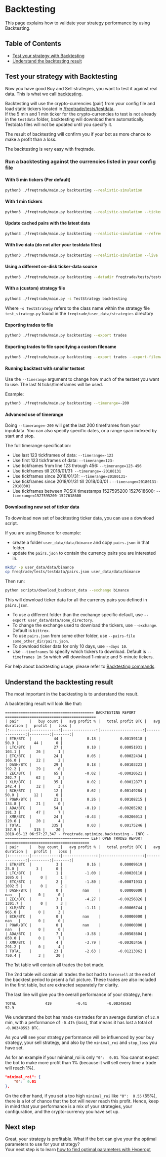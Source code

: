 # Backtesting

This page explains how to validate your strategy performance by using 
Backtesting.

## Table of Contents

- [Test your strategy with Backtesting](#test-your-strategy-with-backtesting)
- [Understand the backtesting result](#understand-the-backtesting-result)

## Test your strategy with Backtesting

Now you have good Buy and Sell strategies, you want to test it against
real data. This is what we call 
[backtesting](https://en.wikipedia.org/wiki/Backtesting).

Backtesting will use the crypto-currencies (pair) from your config file
and load static tickers located in 
[/freqtrade/tests/testdata](https://github.com/freqtrade/freqtrade/tree/develop/freqtrade/tests/testdata).  
If the 5 min and 1 min ticker for the crypto-currencies to test is not 
already in the `testdata` folder, backtesting will download them 
automatically. Testdata files will not be updated until you specify it.

The result of backtesting will confirm you if your bot as more chance to make a profit than a loss.

The backtesting is very easy with freqtrade.

### Run a backtesting against the currencies listed in your config file
#### With 5 min tickers (Per default)

```bash
python3 ./freqtrade/main.py backtesting --realistic-simulation
```

#### With 1 min tickers

```bash
python3 ./freqtrade/main.py backtesting --realistic-simulation --ticker-interval 1m
```

#### Update cached pairs with the latest data

```bash
python3 ./freqtrade/main.py backtesting --realistic-simulation --refresh-pairs-cached
```

#### With live data (do not alter your testdata files)

```bash
python3 ./freqtrade/main.py backtesting --realistic-simulation --live
```

#### Using a different on-disk ticker-data source

```bash
python3 ./freqtrade/main.py backtesting --datadir freqtrade/tests/testdata-20180101
```

#### With a (custom) strategy file

```bash
python3 ./freqtrade/main.py -s TestStrategy backtesting
```

Where `-s TestStrategy` refers to the class name within the strategy file `test_strategy.py` found in the `freqtrade/user_data/strategies` directory

#### Exporting trades to file

```bash
python3 ./freqtrade/main.py backtesting --export trades
```

#### Exporting trades to file specifying a custom filename

```bash
python3 ./freqtrade/main.py backtesting --export trades --export-filename=backtest_teststrategy.json
```

#### Running backtest with smaller testset

Use the `--timerange` argument to change how much of the testset
you want to use. The last N ticks/timeframes will be used.

Example:

```bash
python3 ./freqtrade/main.py backtesting --timerange=-200
```

#### Advanced use of timerange

Doing `--timerange=-200` will get the last 200 timeframes
from your inputdata. You can also specify specific dates,
or a range span indexed by start and stop.

The full timerange specification:

- Use last 123 tickframes of data: `--timerange=-123`
- Use first 123 tickframes of data: `--timerange=123-`
- Use tickframes from line 123 through 456: `--timerange=123-456`
- Use tickframes till 2018/01/31: `--timerange=-20180131`
- Use tickframes since 2018/01/31: `--timerange=20180131-`
- Use tickframes since 2018/01/31 till 2018/03/01 : `--timerange=20180131-20180301`
- Use tickframes between POSIX timestamps 1527595200 1527618600:
                                                `--timerange=1527595200-1527618600`

#### Downloading new set of ticker data

To download new set of backtesting ticker data, you can use a download script.

If you are using Binance for example:

- create a folder `user_data/data/binance` and copy `pairs.json` in that folder.
- update the `pairs.json` to contain the currency pairs you are interested in.

```bash
mkdir -p user_data/data/binance
cp freqtrade/tests/testdata/pairs.json user_data/data/binance
```

Then run:

```bash
python scripts/download_backtest_data --exchange binance
```

This will download ticker data for all the currency pairs you defined in `pairs.json`.

- To use a different folder than the exchange specific default, use `--export user_data/data/some_directory`.
- To change the exchange used to download the tickers, use `--exchange`. Default is `bittrex`.
- To use `pairs.json` from some other folder, use `--pairs-file some_other_dir/pairs.json`.
- To download ticker data for only 10 days, use `--days 10`.
- Use `--timeframes` to specify which tickers to download. Default is `--timeframes 1m 5m` which will download 1-minute and 5-minute tickers.

For help about backtesting usage, please refer to [Backtesting commands](#backtesting-commands).

## Understand the backtesting result

The most important in the backtesting is to understand the result.

A backtesting result will look like that:

```
======================================== BACKTESTING REPORT =========================================
| pair     |   buy count |   avg profit % |   total profit BTC |   avg duration |   profit |   loss |
|:---------|------------:|---------------:|-------------------:|---------------:|---------:|-------:|
| ETH/BTC  |          44 |           0.18 |         0.00159118 |           50.9 |       44 |      0 |
| LTC/BTC  |          27 |           0.10 |         0.00051931 |          103.1 |       26 |      1 |
| ETC/BTC  |          24 |           0.05 |         0.00022434 |          166.0 |       22 |      2 |
| DASH/BTC |          29 |           0.18 |         0.00103223 |          192.2 |       29 |      0 |
| ZEC/BTC  |          65 |          -0.02 |        -0.00020621 |          202.7 |       62 |      3 |
| XLM/BTC  |          35 |           0.02 |         0.00012877 |          242.4 |       32 |      3 |
| BCH/BTC  |          12 |           0.62 |         0.00149284 |           50.0 |       12 |      0 |
| POWR/BTC |          21 |           0.26 |         0.00108215 |          134.8 |       21 |      0 |
| ADA/BTC  |          54 |          -0.19 |        -0.00205202 |          191.3 |       47 |      7 |
| XMR/BTC  |          24 |          -0.43 |        -0.00206013 |          120.6 |       20 |      4 |
| TOTAL    |         335 |           0.03 |         0.00175246 |          157.9 |      315 |     20 |
2018-06-13 06:57:27,347 - freqtrade.optimize.backtesting - INFO -
====================================== LEFT OPEN TRADES REPORT ======================================
| pair     |   buy count |   avg profit % |   total profit BTC |   avg duration |   profit |   loss |
|:---------|------------:|---------------:|-------------------:|---------------:|---------:|-------:|
| ETH/BTC  |           3 |           0.16 |         0.00009619 |           25.0 |        3 |      0 |
| LTC/BTC  |           1 |          -1.00 |        -0.00020118 |         1085.0 |        0 |      1 |
| ETC/BTC  |           2 |          -1.80 |        -0.00071933 |         1092.5 |        0 |      2 |
| DASH/BTC |           0 |         nan    |         0.00000000 |          nan   |        0 |      0 |
| ZEC/BTC  |           3 |          -4.27 |        -0.00256826 |         1301.7 |        0 |      3 |
| XLM/BTC  |           3 |          -1.11 |        -0.00066744 |          965.0 |        0 |      3 |
| BCH/BTC  |           0 |         nan    |         0.00000000 |          nan   |        0 |      0 |
| POWR/BTC |           0 |         nan    |         0.00000000 |          nan   |        0 |      0 |
| ADA/BTC  |           7 |          -3.58 |        -0.00503604 |          850.0 |        0 |      7 |
| XMR/BTC  |           4 |          -3.79 |        -0.00303456 |          291.2 |        0 |      4 |
| TOTAL    |          23 |          -2.63 |        -0.01213062 |          750.4 |        3 |     20 |

```

The 1st table will contain all trades the bot made.

The 2nd table will contain all trades the bot had to `forcesell` at the end of the backtest period to prsent a full picture.
These trades are also included in the first table, but are extracted separately for clarity.

The last line will give you the overall performance of your strategy,
here:

```
TOTAL             419           -0.41         -0.00348593            52.9
```

We understand the bot has made `419` trades for an average duration of
`52.9` min, with a performance of `-0.41%` (loss), that means it has 
lost a total of `-0.00348593 BTC`.
 
As you will see your strategy performance will be influenced by your buy 
strategy, your sell strategy, and also by the `minimal_roi` and 
`stop_loss` you have set. 

As for an example if your minimal_roi is only `"0":  0.01`. You cannot
expect the bot to make more profit than 1% (because it will sell every 
time a trade will reach 1%).

```json
"minimal_roi": {
    "0":  0.01
},
```

On the other hand, if you set a too high `minimal_roi` like `"0":  0.55`
(55%), there is a lot of chance that the bot will never reach this 
profit. Hence, keep in mind that your performance is a mix of your 
strategies, your configuration, and the crypto-currency you have set up.

## Next step

Great, your strategy is profitable. What if the bot can give your the
optimal parameters to use for your strategy?  
Your next step is to learn [how to find optimal parameters with Hyperopt](https://github.com/freqtrade/freqtrade/blob/develop/docs/hyperopt.md)
